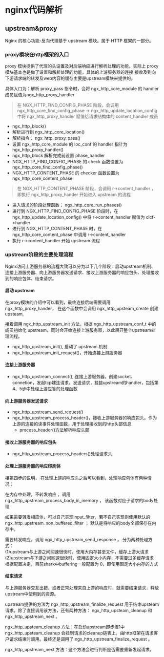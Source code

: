 # nginx代码解析

## upstream&proxy

Nginx 的核心功能-反向代理基于 upstream 模块。属于 HTTP 框架的一部分。  

### proxy模块在http框架的入口

proxy 模块提供了代理的头设置及对后端响应进行解析处理的功能，实际上 proxy 模块基本也是做了设置和解析处理的功能，具体的上游服务器的连接 接收及到向下游请求端的转发及web内容的缓存主要是upstream模块来提供的。  

具体入口为：解析 proxy_pass 指令时，会将 ngx_http_core_module 的 handler 成员赋值为ngx_http_proxy_handler  

> 在 NGX_HTTP_FIND_CONFIG_PHASE 阶段，会调用 ngx_http_core_find_config_phase -> ngx_http_update_location_config 中将 ngx_http_proxy_handler 赋值给请求结构体的 content_handler 成员  

- ngx_http_block()
- 解析进行到 ngx_http_core_location()
- 解析指令： ngx_http_proxy_pass()
- 设置  ngx_http_core_module 的 loc_conf 的 handler 指针为 ngx_http_proxy_handler()
- ngx_http_block 解析完成前设置 phase_handler
- NGX_HTTP_FIND_CONFIG_PHASE 的 check 函数设置为 ngx_http_core_find_config_phase()
- NGX_HTTP_CONTENT_PHASE 的 checker 函数设置为 ngx_http_core_content_phase

> 在 NGX_HTTP_CONTENT_PHASE 阶段，会调用 r->content_handler ，即执行 ngx_http_proxy_hander 开始进入 upstream 的流程

- 进入请求的阶段处理函数： ngx_http_core_run_phases()
- 进行到 NGX_HTTP_FIND_CONFIG_PHASE 阶段时，在 ngx_http_update_location_config() 中将 r->content_handler 赋值为 clcf->handler
- 进行到 NGX_HTTP_CONTENT_PHASE 时，在 ngx_http_core_content_phase 中调用 r->content_handler
- 执行 r->content_handler 开始 upstream 流程

### upstream阶段的主要处理流程

Nginx访问上游服务器的流程大致可以分为以下几个阶段：启动upstream机制、连接上游服务器、向上游服务器发送请求、接收上游服务器的响应包头、处理接收到的响应包体、结束请求。  

#### 启动 upstream

在proxy模块的介绍中可以看到，最终连接后端需要调用 ngx_http_proxy_hander， 在这个函数中会调用 ngx_http_upsteam_create 创建upsteam,  

接着调用 ngx_http_upstream_init 方法，根据 ngx_http_upstream_conf_t 中的成员初始化 upstream，同时会开始连接上游服务器，以此展开整个upstream处理流程。  

- ngx_http_upstream_init(), 启动了 upstream 机制
- ngx_http_upstream_init_request()，开始连接上游服务器

#### 连接上游服务器

- ngx_http_upstream_connect(), 连接上游服务器。创建socket、connetion，发起tcp建连请求，发送请求，挂接upstream的handler，包括第4、5步中处理上游应答的处理函数

#### 向上游服务器发送请求

- ngx_http_upstream_send_request()
- ngx_http_upstream_process_header()，接收上游服务器的响应包头。作为上游的连接的读事件处理函数，用于处理接收到的http头部信息
  - process_header()方法解析响应头部

#### 接收上游服务器的响应包头

- ngx_http_upstream_process_headers()处理请求头

#### 处理上游服务器的响应印刷体

接第四步的说明， 在处理上游的响应头之后可以看到，处理响应包体有两种情况：  

在内存中处理，不转发响应 ，调用 ngx_http_upstream_process_body_in_memory ， 该函数对应子请求的body处理  

如果需要转发相应体，可以自己实现input_filter，若不自己实现则使用默认的 ngx_http_upstream_non_buffered_filter ； 默认是将响应的body全部保存在内存中。  

需要转发响应，调用 ngx_http_upstream_send_response ， 分为两种处理方式：  
(1)upstream与上游之间网速很快时，使用大内存甚至文件，缓存上游大请求  
(2)upstream与下游之间网速很快时，使用固定大小内存，不需要过多缓存请求  
根据配置决定，目前shark中buffering一般配置为 0，即使用固定大小内存的方式  

#### 结束请求

与上游服务器交互出错，或者正常处理来自上游的响应时，就需要结束请求，释放upstream中使用到的资源。  

upstream提供的方法为 ngx_http_upstream_finalize_request 用于结束upsteam请求。除了直接调用该方法，还有两种方法： ngx_http_upsteam_cleanup 和 ngx_http_upstream_next 。

ngx_http_upsteam_cleanup 方法：在启动upstream即步骤1中 ngx_http_upsteam_cleanup 会挂到请求的cleanup链表上，由http框架在请求客户请求结束时调用。最终还是调用了 ngx_http_upstream_finalize_request 。  

ngx_http_upstream_next 方法：这个方法会进行判断是否需要重新发起请求。
